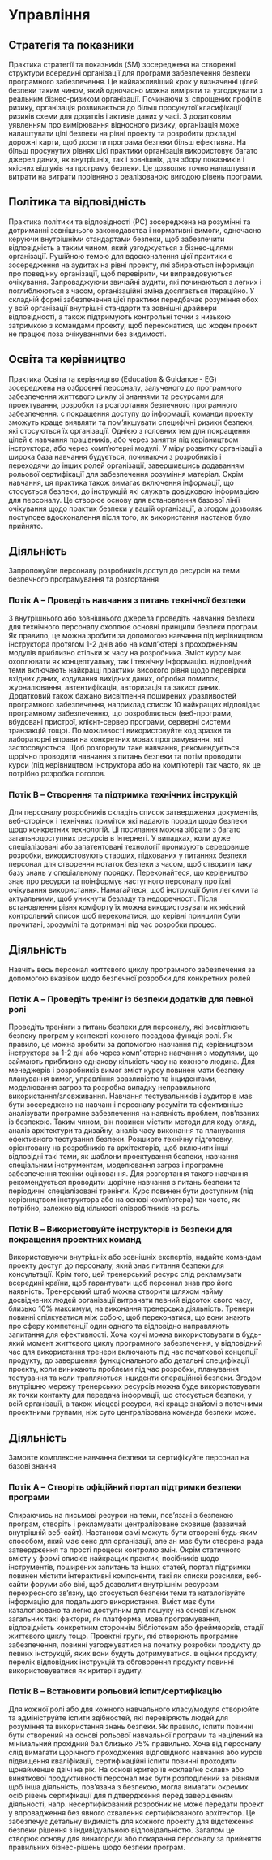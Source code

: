 # Управління

## Стратегія та показники
Практика стратегії та показників (SM) зосереджена на створенні структури всередині організації
для програми забезпечення безпеки програмного забезпечення. Це найважливіший крок у визначенні цілей безпеки
таким чином, який одночасно можна виміряти та узгоджувати з реальним бізнес-ризиком організації.
Починаючи зі спрощених профілів ризику, організація розвивається до більш просунутої класифікації ризиків
схеми для додатків і активів даних у часі. З додатковим уявленням про вимірювання відносного ризику,
організація може налаштувати цілі безпеки на рівні проекту та розробити докладні дорожні карти, щоб досягти
програма безпеки більш ефективна. На більш просунутих рівнях цієї практики організація
використовує багато джерел даних, як внутрішніх, так і зовнішніх, для збору показників і якісних відгуків
на програму безпеки. Це дозволяє точно налаштувати витрати на витрати порівняно з реалізованою вигодою
рівень програми.

## Політика та відповідність
Практика політики та відповідності (PC) зосереджена на розумінні та дотриманні зовнішнього законодавства
і нормативні вимоги, одночасно керуючи внутрішніми стандартами безпеки, щоб забезпечити відповідність a
таким чином, який узгоджується з бізнес-цілями організації.
Рушійною темою для вдосконалення цієї практики є зосередження на аудитах на рівні проекту, які збираються
інформація про поведінку організації, щоб перевірити, чи виправдовуються очікування.
Запроваджуючи звичайні аудити, які починаються з легких і поглиблюються з часом, організаційні
зміна досягається ітераційно.
У складній формі забезпечення цієї практики передбачає розуміння обох у всій організації
внутрішні стандарти та зовнішні драйвери відповідності, а також підтримують контрольні точки з низькою затримкою
з командами проекту, щоб переконатися, що жоден проект не працює поза очікуваннями без видимості.

## Освіта та керівництво
Практика Освіта та керівництво (Education & Guidance - EG) зосереджена на озброєнні персоналу, залученого до програмного забезпечення
життєвого циклу зі знаннями та ресурсами для проектування, розробки та розгортання безпечного програмного забезпечення. с
покращення доступу до інформації, команди проекту зможуть краще виявляти та пом’якшувати
специфічні ризики безпеки, які стосуються їх організації.
Однією з головних тем для покращення цілей є навчання працівників,
або через заняття під керівництвом інструктора, або через комп’ютерні модулі. У міру розвитку організації а
широка база навчання будується, починаючи з розробників і переходячи до інших ролей
організації, завершившись додаванням рольової сертифікації для забезпечення розуміння
матеріал.
Окрім навчання, ця практика також вимагає включення інформації, що стосується безпеки, до інструкцій
які служать довідковою інформацією для персоналу. Це створює основу для встановлення базової лінії
очікування щодо практик безпеки у вашій організації, а згодом дозволяє поступове вдосконалення
після того, як використання настанов було прийнято.


## Діяльність
Запропонуйте персоналу розробників доступ до ресурсів на теми безпечного програмування та розгортання

### Потік A – Проведіть навчання з питань технічної безпеки
З внутрішнього або зовнішнього джерела проведіть навчання безпеки для технічного персоналу
охоплює основні принципи безпеки програм. Як правило, це можна зробити за допомогою
навчання під керівництвом інструктора протягом 1-2 днів або на комп’ютері з проходженням модулів
приблизно стільки ж часу на розробника.
Зміст курсу має охоплювати як концептуальну, так і технічну інформацію. відповідний
теми включають найкращі практики високого рівня щодо перевірки вхідних даних, кодування вихідних даних,
обробка помилок, журналювання, автентифікація, авторизація та захист даних. Додатковий
також бажано висвітлення поширених уразливостей програмного забезпечення, наприклад список 10 найкращих
відповідає програмному забезпеченню, що розробляється (веб-програми, вбудовані пристрої, клієнт-сервер
програми, серверні системи транзакцій тощо). По можливості використовуйте код
зразки та лабораторні вправи на конкретних мовах програмування, які застосовуються.
Щоб розгорнути таке навчання, рекомендується щорічно проводити навчання з питань безпеки та
потім проводити курси (під керівництвом інструктора або на комп’ютері) так часто, як це потрібно
розробка поголов.
### Потік B – Створення та підтримка технічних інструкцій
Для персоналу розробників складіть список затверджених документів, веб-сторінок і технічних приміток
які надають поради щодо безпеки щодо конкретних технологій. Ці посилання можна зібрати з
багато загальнодоступних ресурсів в Інтернеті. У випадках, коли дуже спеціалізовані або запатентовані
технології пронизують середовище розробки, використовують старших, підкованих у питаннях безпеки
персонал для створення нотаток безпеки з часом, щоб створити таку базу знань у спеціальному порядку.
Переконайтеся, що керівництво знає про ресурси та поінформує наступного персоналу про їхні очікування
використання. Намагайтеся, щоб інструкції були легкими та актуальними, щоб уникнути безладу та недоречності.
Після встановлення рівня комфорту їх можна використовувати як якісний контрольний список
щоб переконатися, що керівні принципи були прочитані, зрозумілі та дотримані під час розробки
процес.

## Діяльність
Навчіть весь персонал життєвого циклу програмного забезпечення за допомогою вказівок щодо безпечної розробки для конкретних ролей

### Потік A – Проведіть тренінг із безпеки додатків для певної ролі
Проведіть тренінги з питань безпеки для персоналу, які висвітлюють безпеку програм у контексті кожного
посадова функція ролі. Як правило, це можна зробити за допомогою навчання під керівництвом інструктора за 1-2 дні
або через комп’ютерне навчання з модулями, що займають приблизно однакову кількість часу на кожного
людина.
Для менеджерів і розробників вимог зміст курсу повинен мати безпеку
планування вимог, управління вразливістю та інцидентами, моделювання загроз та
розробка випадку неправильного використання/зловживання.
Навчання тестувальників і аудиторів має бути зосереджено на навчанні персоналу розуміти та ефективніше
аналізувати програмне забезпечення на наявність проблем, пов’язаних із безпекою. Таким чином, він повинен містити методи для коду
огляд, аналіз архітектури та дизайну, аналіз часу виконання та планування ефективного тестування безпеки.
Розширте технічну підготовку, орієнтовану на розробників та архітекторів, щоб включити інші відповідні
такі теми, як шаблони проектування безпеки, навчання спеціальним інструментам, моделювання загроз і програмне забезпечення
техніки оцінювання.
Для розгортання такого навчання рекомендується проводити щорічне навчання з питань безпеки
та періодичні спеціалізовані тренінги. Курс повинен бути доступним (під керівництвом інструктора або
на основі комп’ютера) так часто, як потрібно, залежно від кількості співробітників на роль.
### Потік B – Використовуйте інструкторів із безпеки для покращення проектних команд
Використовуючи внутрішніх або зовнішніх експертів, надайте командам проекту доступ до персоналу, який знає питання безпеки
для консультації. Крім того, цей тренерський ресурс слід рекламувати всередині країни, щоб гарантувати
щоб персонал знав про його наявність.
Тренерський штаб можна створити шляхом найму досвідчених людей
організації витрачати певний відсоток свого часу, близько 10% максимум, на виконання
тренерська діяльність. Тренери повинні спілкуватися між собою, щоб переконатися, що вони
знають про сферу компетенції один одного та відповідно направляють запитання для ефективності.
Хоча коучі можна використовувати в будь-який момент життєвого циклу програмного забезпечення, у відповідний час для використання
тренери включають під час початкової концепції продукту, до завершення функціонального або
детальні специфікації проекту, коли виникають проблеми під час розробки, планування тестування та
коли трапляються інциденти операційної безпеки.
Згодом внутрішню мережу тренерських ресурсів можна буде використовувати як точки контакту для
передача інформації, що стосується безпеки, у всій організації, а також
місцеві ресурси, які краще знайомі з поточними проектними групами, ніж суто
централізована команда безпеки може.

## Діяльність
Замовте комплексне навчання безпеки та сертифікуйте персонал на базові знання

### Потік A – Створіть офіційний портал підтримки безпеки програми
Спираючись на письмові ресурси на теми, пов’язані з безпекою програм, створіть і
рекламувати централізоване сховище (зазвичай внутрішній веб-сайт). Настанови
самі можуть бути створені будь-яким способом, який має сенс для організації, але ан
має бути створена рада затвердження та прості процеси контролю змін.
Окрім статичного вмісту у формі списків найкращих практик, посібників щодо інструментів, поширених запитань та інших
статей, портал підтримки повинен містити інтерактивні компоненти, такі як списки розсилки, веб-сайти
форуми або вікі, щоб дозволити внутрішнім ресурсам перехресного зв’язку, що стосується безпеки
теми та каталогізуйте інформацію для подальшого використання.
Вміст має бути каталогізовано та легко доступним для пошуку на основі кількох загальних
такі фактори, як платформа, мова програмування, відповідність конкретним стороннім бібліотекам
або фреймворків, стадії життєвого циклу тощо. Проектні групи, які створюють програмне забезпечення, повинні узгоджуватися
на початку розробки продукту до певних інструкцій, яких вони будуть дотримуватися. в
оцінки продукту, перелік відповідних інструкцій та обговорення продукту
повинні використовуватися як критерії аудиту.
### Потік B – Встановити рольовий іспит/сертифікацію
Для кожної ролі або для кожного навчального класу/модуля створюйте та адмініструйте іспити здібностей, які перевіряють
людей для розуміння та використання знань безпеки. Як правило, іспити повинні бути
створений на основі рольової навчальної програми та націлений на мінімальний прохідний бал близько 75%
правильно. Хоча від персоналу слід вимагати щорічного проходження відповідного навчання або курсів підвищення кваліфікації,
сертифікаційні іспити повинні проходити щонайменше двічі на рік.
На основі критеріїв «склав/не склав» або виняткової продуктивності персонал має бути розподілений за рівнями
щоб інша діяльність, пов’язана з безпекою, могла вимагати окремих осіб
рівень сертифікації для підтвердження перед завершенням діяльності, напр. несертифікований розробник
не може передати проект у впровадження без явного схвалення сертифікованого
архітектор. Це забезпечує детальну видимість для кожного проекту для відстеження безпеки
рішення з індивідуальною відповідальністю. Загалом це створює основу для винагороди
або покарання персоналу за прийняття правильних бізнес-рішень щодо безпеки програм.